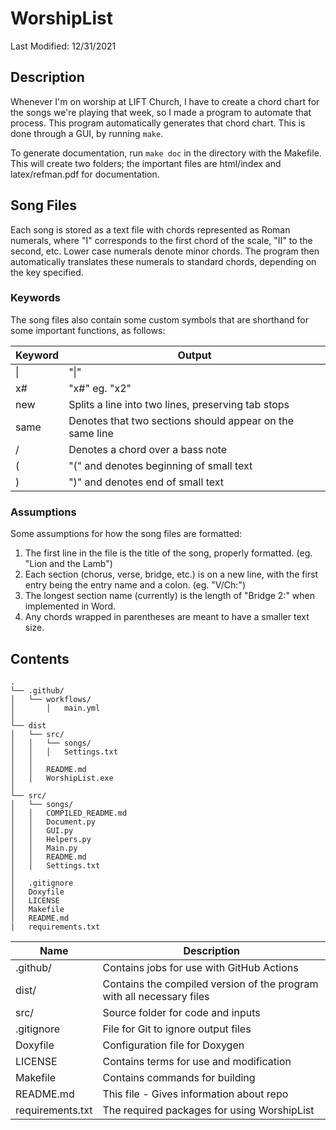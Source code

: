 # WorshipList
Last Modified: 12/31/2021

## Description

Whenever I'm on worship at LIFT Church, I have to create a chord chart for the songs we're playing that week, so I made a program to automate that process. This program 
automatically generates that chord chart. This is done through a GUI, by running `make`.

To generate documentation, run `make doc` in the directory with the Makefile. This will create two folders; the important files are html/index 
and latex/refman.pdf for documentation.

## Song Files

Each song is stored as a text file with chords represented as Roman numerals, where "I" corresponds to the first chord of the scale, "II" to the 
second, etc. Lower case numerals denote minor chords. The program then automatically translates these numerals to standard chords, depending on 
the key specified. 

### Keywords

The song files also contain some custom symbols that are shorthand for some important functions, as follows:

| Keyword | Output |
|---|---|
|\||"\|"|
|x#|"x#" eg. "x2"|
|new|Splits a line into two lines, preserving tab stops|
|same|Denotes that two sections should appear on the same line|
|/|Denotes a chord over a bass note|
|(|"(" and denotes beginning of small text|
|)|")" and denotes end of small text|

### Assumptions

Some assumptions for how the song files are formatted:
1) The first line in the file is the title of the song, properly formatted. (eg. "Lion and the Lamb")
2) Each section (chorus, verse, bridge, etc.) is on a new line, with the first entry being the entry name and a colon. (eg. "V/Ch:")
3) The longest section name (currently) is the length of "Bridge 2:" when implemented in Word.
4) Any chords wrapped in parentheses are meant to have a smaller text size.

## Contents

```
.
└── .github/
│   └── workflows/
│       │   main.yml
│
└── dist
│   └── src/
│   │   └── songs/
│   │   │   Settings.txt
│   │
│   │   README.md
│   │   WorshipList.exe
│
└── src/
│   └── songs/
│   │   COMPILED_README.md
│   │   Document.py
│   │   GUI.py
│   │   Helpers.py
│   │   Main.py
│   │   README.md
│   │   Settings.txt
│
│   .gitignore
│   Doxyfile
│   LICENSE
│   Makefile
│   README.md
|   requirements.txt
```

| Name | Description |
|---|---|
|.github/|Contains jobs for use with GitHub Actions|
|dist/|Contains the compiled version of the program with all necessary files|
|src/|Source folder for code and inputs|
|.gitignore|File for Git to ignore output files|
|Doxyfile|Configuration file for Doxygen|
|LICENSE|Contains terms for use and modification|
|Makefile|Contains commands for building|
|README.md|This file - Gives information about repo|
|requirements.txt|The required packages for using WorshipList|
